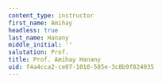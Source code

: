 ```yaml
---
content_type: instructor
first_name: Amihay
headless: true
last_name: Hanany
middle_initial: ''
salutation: Prof.
title: Prof. Amihay Hanany
uid: f4a4cca2-ce07-1010-585e-3c8b9f824935
---
```

